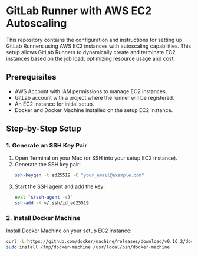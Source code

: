 # GitLab Runner with AWS EC2 Autoscaling

This repository contains the configuration and instructions for setting up GitLab Runners using AWS EC2 instances with autoscaling capabilities. This setup allows GitLab Runners to dynamically create and terminate EC2 instances based on the job load, optimizing resource usage and cost.

## Prerequisites

- AWS Account with IAM permissions to manage EC2 instances.
- GitLab account with a project where the runner will be registered.
- An EC2 instance for initial setup.
- Docker and Docker Machine installed on the setup EC2 instance.

## Step-by-Step Setup

### 1. Generate an SSH Key Pair

1. Open Terminal on your Mac (or SSH into your setup EC2 instance).
2. Generate the SSH key pair:
    ```bash
    ssh-keygen -t ed25519 -C "your_email@example.com"
    ```
3. Start the SSH agent and add the key:
    ```bash
    eval "$(ssh-agent -s)"
    ssh-add -K ~/.ssh/id_ed25519
    ```

### 2. Install Docker Machine

Install Docker Machine on your setup EC2 instance:

```bash
curl -L https://github.com/docker/machine/releases/download/v0.16.2/docker-machine-$(uname -s)-$(uname -m) >/tmp/docker-machine &&
sudo install /tmp/docker-machine /usr/local/bin/docker-machine

